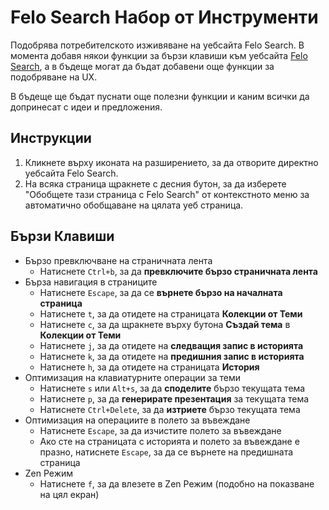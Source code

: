 # Felo Search Набор от Инструменти

Подобрява потребителското изживяване на уебсайта Felo Search. В момента добавя някои функции за бързи клавиши към уебсайта [Felo Search](https://felo.ai), а в бъдеще могат да бъдат добавени още функции за подобряване на UX.

В бъдеще ще бъдат пуснати още полезни функции и каним всички да допринесат с идеи и предложения.

## Инструкции

1. Кликнете върху иконата на разширението, за да отворите директно уебсайта Felo Search.
2. На всяка страница щракнете с десния бутон, за да изберете "Обобщете тази страница с Felo Search" от контекстното меню за автоматично обобщаване на цялата уеб страница.

## Бързи Клавиши

- Бързо превключване на страничната лента
  - Натиснете `Ctrl+b`, за да **превключите бързо страничната лента**
- Бърза навигация в страниците
  - Натиснете `Escape`, за да се **върнете бързо на началната страница**
  - Натиснете `t`, за да отидете на страницата **Колекции от Теми**
  - Натиснете `c`, за да щракнете върху бутона **Създай тема** в **Колекции от Теми**
  - Натиснете `j`, за да отидете на **следващия запис в историята**
  - Натиснете `k`, за да отидете на **предишния запис в историята**
  - Натиснете `h`, за да отидете на страницата **История**
- Оптимизация на клавиатурните операции за теми
  - Натиснете `s` или `Alt+s`, за да **споделите** бързо текущата тема
  - Натиснете `p`, за да **генерирате презентация** за текущата тема
  - Натиснете `Ctrl+Delete`, за да **изтриете** бързо текущата тема
- Оптимизация на операциите в полето за въвеждане
  - Натиснете `Escape`, за да изчистите полето за въвеждане
  - Ако сте на страницата с историята и полето за въвеждане е празно, натиснете `Escape`, за да се върнете на предишната страница
- Zen Режим
  - Натиснете `f`, за да влезете в Zen Режим (подобно на показване на цял екран)